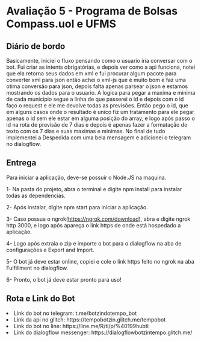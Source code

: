 # Avaliação 5 - Programa de Bolsas Compass.uol e UFMS

## Diário de bordo
Basicamente, iniciei o fluxo pensando como o usuario iria conversar com o bot. Fui criar as intents obrigatórias, e depois ver como a api funciona, notei que ela retorna seus dados em xml e fui procurar algum pacote para converter xml para json então achei o xml-js que é muito bom e faz uma otima conversão para json, depois falta apenas parsear o json e estamos mostrando os dados para o usuario. A logica para pegar a maxima e minima de cada municipio segue a linha de que passerei o id e depois com o id faço o request e ele me devolve todas as previsões. Então pego o id, que em alguns casos onde o resultado é unico fiz um tratamento para ele pegar apenas o id sem ele estar em alguma posição do array, e logo após passo o id na rota de previsão de 7 dias e depois é apenas fazer a formatação do texto com os 7 dias e suas maximas e minimas. No final de tudo implementei a Despedida com uma bela mensagem e adicionei o telegram no dialogflow.

## Entrega
Para iniciar a aplicação, deve-se possuir o Node.JS na maquina.

1- Na pasta do projeto, abra o terminal e digite npm install para instalar todas as dependencias.

2- Após instalar, digite npm start para iniciar a aplicação.

3- Caso possua o ngrok(https://ngrok.com/download), abra e digite ngrok http 3000, e logo após apareça o link https de onde está hospedado a aplicação.

4- Logo após extraia o zip e importe o bot para o dialogflow na aba de configurações e Export and Import.

5- O bot já deve estar online, copiei e cole o link https feito no ngrok na aba Fulfillment no dialogflow.

6- Pronto, o bot já deve estar pronto para uso!

## Rota e Link do Bot
<li>Link do bot no telegram: t.me/botzindotempo_bot
<li>Link da api no glitch: https://tempobotzin.glitch.me/tempobot
<li>Link do bot no line: https://line.me/R/ti/p/%40199hubtl
<li>Link do dialogflow messenger: https://dialogflowbotzintempo.glitch.me/